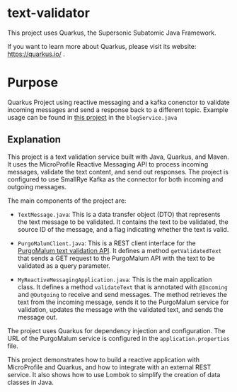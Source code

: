 # text-validator

This project uses Quarkus, the Supersonic Subatomic Java Framework.

If you want to learn more about Quarkus, please visit its website: https://quarkus.io/ .

# Purpose
Quarkus Project using reactive messaging and a kafka conenctor to validate incoming messages and send a response back to a different topic. Example usage can be found in [this project](https://github.com/joshua-lehmann/blog-service) in the `blogService.java`

## Explanation
This project is a text validation service built with Java, Quarkus, and Maven. It uses the MicroProfile Reactive Messaging API to process incoming messages, validate the text content, and send out responses. The project is configured to use SmallRye Kafka as the connector for both incoming and outgoing messages.

The main components of the project are:

- `TextMessage.java`: This is a data transfer object (DTO) that represents the text message to be validated. It contains the text to be validated, the source ID of the message, and a flag indicating whether the text is valid.

- `PurgoMalumClient.java`: This is a REST client interface for the [PurgoMalum text validation API](https://www.purgomalum.com/). It defines a method `getValidatedText` that sends a GET request to the PurgoMalum API with the text to be validated as a query parameter.

- `MyReactiveMessagingApplication.java`: This is the main application class. It defines a method `validateText` that is annotated with `@Incoming` and `@Outgoing` to receive and send messages. The method retrieves the text from the incoming message, sends it to the PurgoMalum service for validation, updates the message with the validated text, and sends the message out.

The project uses Quarkus for dependency injection and configuration. The URL of the PurgoMalum service is configured in the `application.properties` file.

This project demonstrates how to build a reactive application with MicroProfile and Quarkus, and how to integrate with an external REST service. It also shows how to use Lombok to simplify the creation of data classes in Java.
